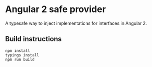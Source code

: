 # Angular 2 safe provider

A typesafe way to inject implementations for interfaces in Angular 2.

## Build instructions
```
npm install
typings install
npm run build
```